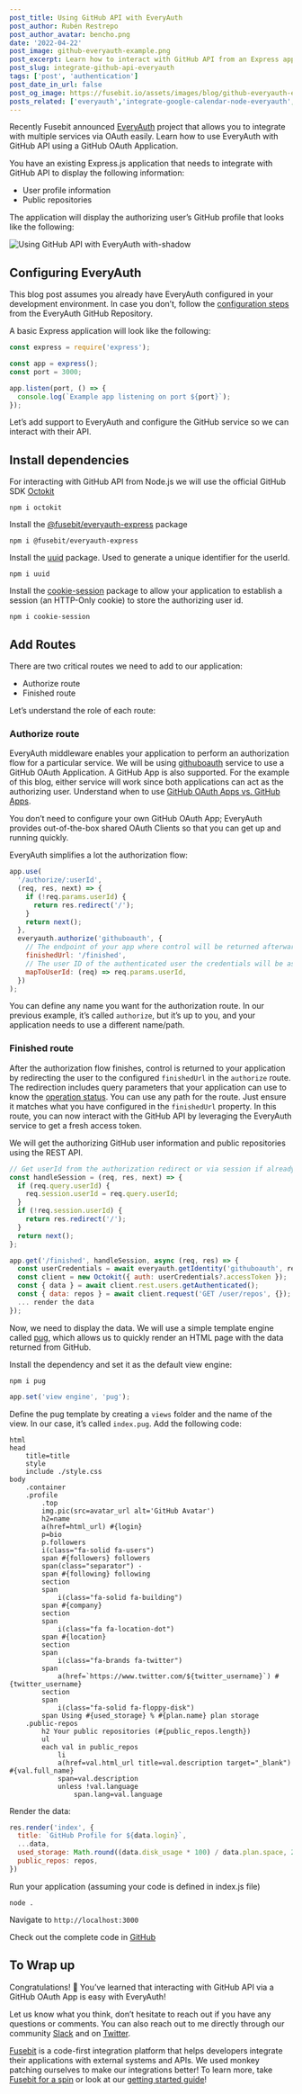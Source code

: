 ```yaml
---
post_title: Using GitHub API with EveryAuth
post_author: Rubén Restrepo
post_author_avatar: bencho.png
date: '2022-04-22'
post_image: github-everyauth-example.png
post_excerpt: Learn how to interact with GitHub API from an Express application using EveryAuth
post_slug: integrate-github-api-everyauth
tags: ['post', 'authentication']
post_date_in_url: false
post_og_image: https://fusebit.io/assets/images/blog/github-everyauth-example.png
posts_related: ['everyauth','integrate-google-calendar-node-everyauth', 'nodejs-oauth-libraries']
---
```


Recently Fusebit announced [EveryAuth](https://fusebit.io/blog/everyauth/?utm_source=fusebit.io&utm_medium=referral&utm_campaign=none) project that allows you to integrate with multiple services via OAuth easily. Learn how to use EveryAuth with GitHub API using a GitHub OAuth Application.

You have an existing Express.js application that needs to integrate with GitHub API to display the following information:
- User profile information
- Public repositories

The application will display the authorizing user’s GitHub profile that looks like the following:

![Using GitHub API with EveryAuth with-shadow](blog-using-github-with-everyauth-demo.png 'GitHub example with EveryAuth')

## Configuring EveryAuth

This blog post assumes you already have EveryAuth configured in your development environment. In case you don’t, follow the [configuration steps](https://github.com/fusebit/everyauth-express#getting-started) from the EveryAuth GitHub Repository.

A basic Express application will look like the following:

```javascript
const express = require('express');

const app = express();
const port = 3000;

app.listen(port, () => {
  console.log(`Example app listening on port ${port}`);
});
```

Let’s add support to EveryAuth and configure the GitHub service so we can interact with their API.

## Install dependencies

For interacting with GitHub API from Node.js we will use the official GitHub SDK [Octokit](https://www.npmjs.com/package/octokit)

```shell
npm i octokit
```

Install the [@fusebit/everyauth-express](https://www.npmjs.com/package/@fusebit/everyauth-express) package

```shell
npm i @fusebit/everyauth-express
```

Install the [uuid](https://www.npmjs.com/package/uuid) package. Used to generate a unique identifier for the userId.

```shell
npm i uuid
```
Install the [cookie-session](https://www.npmjs.com/package/cookie-session) package to allow your application to establish a session (an HTTP-Only cookie) to store the authorizing user id.

```shell
npm i cookie-session
```

## Add Routes

There are two critical routes we need to add to our application:
- Authorize route
- Finished route

Let’s understand the role of each route:

### Authorize route

EveryAuth middleware enables your application to perform an authorization flow for a particular service. We will be using [githuboauth](https://github.com/fusebit/everyauth-express/blob/main/docs/githuboauth.md) service to use a GitHub OAuth Application. A GitHub App is also supported. For the example of this blog, either service will work since both applications can act as the authorizing user. Understand when to use [GitHub OAuth Apps vs. GitHub Apps](https://fusebit.io/blog/github-oauth-apps-vs-github-apps).

You don’t need to configure your own GitHub OAuth App; EveryAuth provides out-of-the-box shared OAuth Clients so that you can get up and running quickly.

EveryAuth simplifies a lot the authorization flow:

```javascript
app.use(
  '/authorize/:userId',
  (req, res, next) => {
    if (!req.params.userId) {
      return res.redirect('/');
    }
    return next();
  },
  everyauth.authorize('githuboauth', {
    // The endpoint of your app where control will be returned afterwards
    finishedUrl: '/finished',
    // The user ID of the authenticated user the credentials will be associated with
    mapToUserId: (req) => req.params.userId,
  })
);
```

You can define any name you want for the authorization route. In our previous example, it’s called `authorize`, but it’s up to you, and your application needs to use a different name/path. 

### Finished route

After the authorization flow finishes, control is returned to your application by redirecting the user to the configured `finishedUrl` in the `authorize` route.
The redirection includes query parameters that your application can use to know the [operation status](https://github.com/fusebit/everyauth-express#parameters---2).
You can use any path for the route. Just ensure it matches what you have configured in the `finishedUrl` property.
In this route, you can now interact with the GitHub API by leveraging the EveryAuth service to get a fresh access token.
 
We will get the authorizing GitHub user information and public repositories using the REST API.

```javascript
// Get userId from the authorization redirect or via session if already authorized.
const handleSession = (req, res, next) => {
  if (req.query.userId) {
    req.session.userId = req.query.userId;
  }
  if (!req.session.userId) {
    return res.redirect('/');
  }
  return next();
};

app.get('/finished', handleSession, async (req, res) => {
  const userCredentials = await everyauth.getIdentity('githuboauth', req.session.userId);
  const client = new Octokit({ auth: userCredentials?.accessToken });
  const { data } = await client.rest.users.getAuthenticated();
  const { data: repos } = await client.request('GET /user/repos', {});
  ... render the data
});
```

Now, we need to display the data. We will use a simple template engine called [pug](https://www.npmjs.com/package/pug), which allows us to quickly render an HTML page with the data returned from GitHub.

Install the dependency and set it as the default view engine:

```shell
npm i pug
```

```javascript
app.set('view engine', 'pug');
```

Define the pug template by creating a `views` folder and the name of the view. In our case, it’s called `index.pug`. Add the following code:

```pug
html
head
    title=title
    style
    include ./style.css
body
    .container
    .profile
        .top
        img.pic(src=avatar_url alt='GitHub Avatar')
        h2=name 
        a(href=html_url) #{login}
        p=bio
        p.followers
        i(class="fa-solid fa-users")
        span #{followers} followers
        span(class="separator") -
        span #{following} following
        section
        span
            i(class="fa-solid fa-building")
        span #{company}
        section
        span
            i(class="fa fa-location-dot")
        span #{location}
        section
        span
            i(class="fa-brands fa-twitter")
        span 
            a(href=`https://www.twitter.com/${twitter_username}`) #{twitter_username}
        section
        span
            i(class="fa-solid fa-floppy-disk")
        span Using #{used_storage} % #{plan.name} plan storage
    .public-repos
        h2 Your public repositories (#{public_repos.length})
        ul
        each val in public_repos 
            li
            a(href=val.html_url title=val.description target="_blank") #{val.full_name}
            span=val.description
            unless !val.language
                span.lang=val.language

```

Render the data:

```javascript
res.render('index', {
  title: `GitHub Profile for ${data.login}`,
  ...data,
  used_storage: Math.round((data.disk_usage * 100) / data.plan.space, 2),
  public_repos: repos,
})
```

Run your application (assuming your code is defined in index.js file)

```shell
node .
```

Navigate to `http://localhost:3000`

Check out the complete code in [GitHub](https://github.com/fusebit/everyauth-express/tree/main/examples/github-oauth)

## To Wrap up
Congratulations! 👏 You’ve learned that interacting with GitHub API via a GitHub OAuth App is easy with EveryAuth!

Let us know what you think, don’t hesitate to reach out if you have any questions or comments. You can also reach out to me directly through our community [Slack](https://join.slack.com/t/fusebitio/shared_invite/zt-qe7uidtf-4cs6OgaomFVgAF_fQZubfg) and on [Twitter](https://twitter.com/degrammer).

[Fusebit](https://fusebit.io) is a code-first integration platform that helps developers integrate their applications with external systems and APIs. We used monkey patching ourselves to make our integrations better! To learn more, take [Fusebit for a spin](https://manage.fusebit.io/signuputm_source=fusebit.io&amp;utm_medium=referral&amp;utm_campaign=blog&amp;utm_content=using-github-with-everyauth) or look at our [getting started guide](https://developer.fusebit.io/docs/getting-started)!
